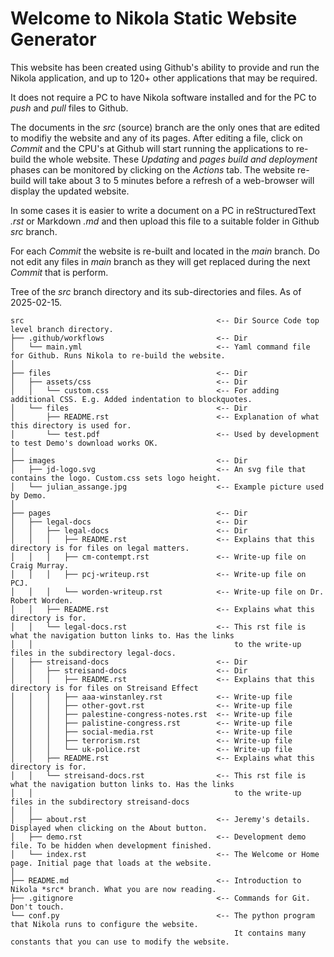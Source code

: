 Welcome to Nikola Static Website Generator
==========================================

This website has been created using Github's ability to provide and run the Nikola application, and up to 120+ other 
applications that may be required.

It does not require a PC to have Nikola software installed and for the PC to *push* and *pull* files to Github.

The documents in the *src* (source) branch are the only ones that are edited to modifiy the website and any of its pages. 
After editing a file, click on *Commit* and the CPU's at Github will start running the applications to re-build the 
whole website. These *Updating* and *pages build and deployment* phases can be monitored by clicking on the *Actions* tab. 
The website re-build will take about 3 to 5 minutes before a refresh of a web-browser will display the updated website.

In some cases it is easier to write a document on a PC in reStructuredText *.rst* or Markdown *.md* and then upload this
file to a suitable folder in Github *src* branch.

For each *Commit* the website is re-built and located in the *main* branch. Do not edit any files in *main* branch as they 
will get replaced during the next *Commit* that is perform.

Tree of the *src* branch directory and its sub-directories and files. As of 2025-02-15.

```
src                                           <-- Dir Source Code top level branch directory. 
├── .github/workflows                         <-- Dir
│   └── main.yml                              <-- Yaml command file for Github. Runs Nikola to re-build the website.
│
├── files                                     <-- Dir
│   ├── assets/css                            <-- Dir
│   │   └── custom.css                        <-- For adding additional CSS. E.g. Added indentation to blockquotes.
│   └── files                                 <-- Dir
│       ├── README.rst                        <-- Explanation of what this directory is used for.
│       └── test.pdf                          <-- Used by development to test Demo's download works OK.
│
├── images                                    <-- Dir
│   ├── jd-logo.svg                           <-- An svg file that contains the logo. Custom.css sets logo height.
│   └── julian_assange.jpg                    <-- Example picture used by Demo.
│
├── pages                                     <-- Dir
│   ├── legal-docs                            <-- Dir
│   │   ├── legal-docs                        <-- Dir
│   │   │   ├── README.rst                    <-- Explains that this directory is for files on legal matters.
│   │   │   ├── cm-contempt.rst               <-- Write-up file on Craig Murray.
│   │   │   ├── pcj-writeup.rst               <-- Write-up file on PCJ.
│   │   │   └── worden-writeup.rst            <-- Write-up file on Dr. Robert Worden.
│   │   ├── README.rst                        <-- Explains what this directory is for.
│   │   └── legal-docs.rst                    <-- This rst file is what the navigation button links to. Has the links
│   │                                             to the write-up files in the subdirectory legal-docs.
│   ├── streisand-docs                        <-- Dir
│   │   ├── streisand-docs                    <-- Dir
│   │   │   ├── README.rst                    <-- Explains that this directory is for files on Streisand Effect
│   │   │   ├── aaa-winstanley.rst            <-- Write-up file
│   │   │   ├── other-govt.rst                <-- Write-up file
│   │   │   ├── palestine-congress-notes.rst  <-- Write-up file
│   │   │   ├── palistine-congress.rst        <-- Write-up file
│   │   │   ├── social-media.rst              <-- Write-up file
│   │   │   ├── terrorism.rst                 <-- Write-up file
│   │   │   └── uk-police.rst                 <-- Write-up file
│   │   ├── README.rst                        <-- Explains what this directory is for.
│   │   └── streisand-docs.rst                <-- This rst file is what the navigation button links to. Has the links
│   │                                             to the write-up files in the subdirectory streisand-docs
│   │
│   ├── about.rst                             <-- Jeremy's details. Displayed when clicking on the About button.
│   ├── demo.rst                              <-- Development demo file. To be hidden when development finished.
│   └── index.rst                             <-- The Welcome or Home page. Initial page that loads at the website.
│
├── README.md                                 <-- Introduction to Nikola *src* branch. What you are now reading. 
├── .gitignore                                <-- Commands for Git. Don't touch.
└── conf.py                                   <-- The python program that Nikola runs to configure the website.
                                                  It contains many constants that you can use to modify the website.

